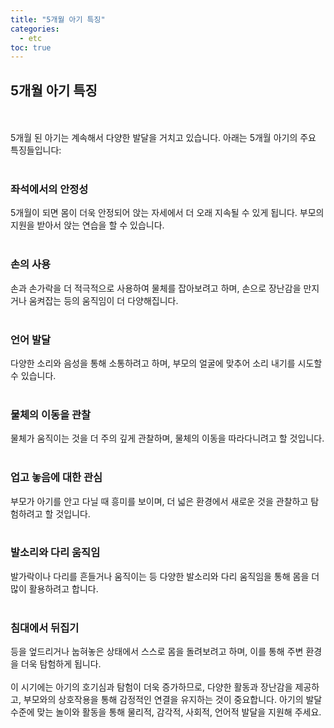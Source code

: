 ```yaml
---
title: "5개월 아기 특징"
categories: 
  - etc
toc: true
---
```

  
## 5개월 아기 특징
  <br/><br/>
5개월 된 아기는 계속해서 다양한 발달을 거치고 있습니다. 아래는 5개월 아기의 주요 특징들입니다:
  <br/><br/>
### 좌석에서의 안정성
5개월이 되면 몸이 더욱 안정되어 앉는 자세에서 더 오래 지속될 수 있게 됩니다. 부모의 지원을 받아서 앉는 연습을 할 수 있습니다.
  <br/><br/>
### 손의 사용
손과 손가락을 더 적극적으로 사용하여 물체를 잡아보려고 하며, 손으로 장난감을 만지거나 움켜잡는 등의 움직임이 더 다양해집니다.
  <br/><br/>
### 언어 발달
다양한 소리와 음성을 통해 소통하려고 하며, 부모의 얼굴에 맞추어 소리 내기를 시도할 수 있습니다.
  <br/><br/>
### 물체의 이동을 관찰
물체가 움직이는 것을 더 주의 깊게 관찰하며, 물체의 이동을 따라다니려고 할 것입니다.
  <br/><br/>
### 업고 놓음에 대한 관심
부모가 아기를 안고 다닐 때 흥미를 보이며, 더 넓은 환경에서 새로운 것을 관찰하고 탐험하려고 할 것입니다.
  <br/><br/>
### 발소리와 다리 움직임
발가락이나 다리를 흔들거나 움직이는 등 다양한 발소리와 다리 움직임을 통해 몸을 더 많이 활용하려고 합니다.
  <br/><br/>
### 침대에서 뒤집기
등을 엎드리거나 눕혀놓은 상태에서 스스로 몸을 돌려보려고 하며, 이를 통해 주변 환경을 더욱 탐험하게 됩니다.
  <br/><br/>
이 시기에는 아기의 호기심과 탐험이 더욱 증가하므로, 다양한 활동과 장난감을 제공하고, 부모와의 상호작용을 통해 감정적인 연결을 유지하는 것이 중요합니다. 아기의 발달 수준에 맞는 놀이와 활동을 통해 물리적, 감각적, 사회적, 언어적 발달을 지원해 주세요.
